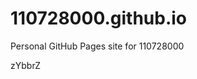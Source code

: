 # 110728000.github.io
Personal GitHub Pages site for 110728000























































zYbbrZ
